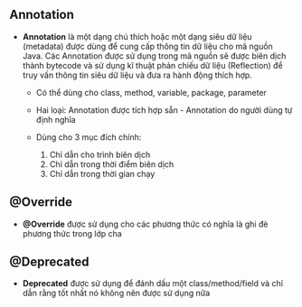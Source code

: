 ## Annotation

- **Annotation** là một dạng chú thích hoặc một dạng siêu dữ liệu (metadata) được dùng để cung cấp thông tin dữ liệu cho mã nguồn Java. Các Annotation được sử dụng trong mã nguồn sẽ được biên dịch thành bytecode và sử dụng kĩ thuật phản chiếu dữ liệu (Reflection) để truy vấn thông tin siêu dữ liệu và đưa ra hành động thích hợp.
    + Có thể dùng cho class, method, variable, package, parameter

    + Hai loại: Annotation được tích hợp sẵn - Annotation do người dùng tự định nghĩa

    + Dùng cho 3 mục đích chính:
        1. Chỉ dẫn cho trình biên dịch
        2. Chỉ dẫn trong thời điểm biên dịch
        3. Chỉ dẫn trong thời gian chạy

## @Override

- **@Override** được sử dụng cho các phương thức có nghĩa là ghi đè phương thức trong lớp cha

## @Deprecated

- **Deprecated** được sử dụng để đánh dấu một class/method/field và chỉ dẫn rằng tốt nhất nó không nên được sử dụng nữa